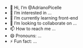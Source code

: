 - 👋 Hi, I’m @AdrianoPicelle
- 👀 I’m interested in ...
- 🌱 I’m currently learning front-end
- 💞️ I’m looking to collaborate on ...
- 📫 How to reach me ...
- 😄 Pronouns: ...
- ⚡ Fun fact: ...

<!---
AdrianoPicelle/AdrianoPicelle is a ✨ special ✨ repository because its `README.md` (this file) appears on your GitHub profile.
You can click the Preview link to take a look at your changes.
--->
